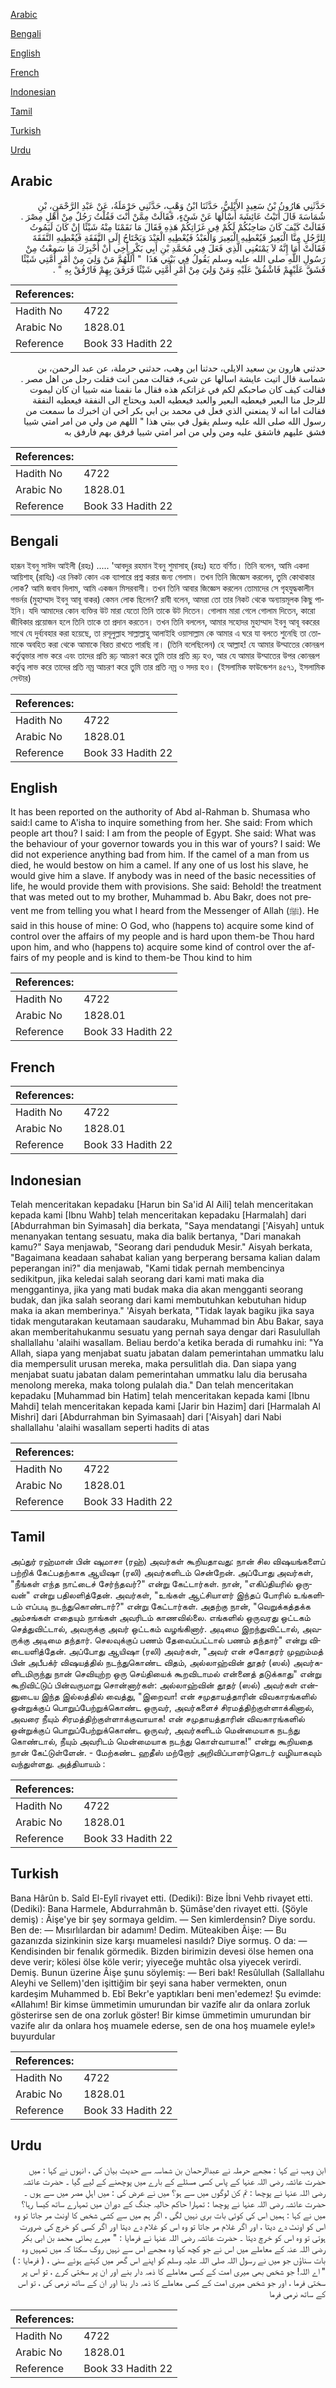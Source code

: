 [Arabic](#arabic)

[Bengali](#bengali)

[English](#english)

[French](#french)

[Indonesian](#indonesian)

[Tamil](#tamil)

[Turkish](#turkish)

[Urdu](#urdu)

## Arabic


<div dir="rtl" lang="ar" style={{fontSize:'larger',backgroundColor:'#f8f9fa',padding:20}}>
حَدَّثَنِي هَارُونُ بْنُ سَعِيدٍ الأَيْلِيُّ، حَدَّثَنَا ابْنُ وَهْبٍ، حَدَّثَنِي حَرْمَلَةُ، عَنْ عَبْدِ الرَّحْمَنِ، بْنِ شُمَاسَةَ قَالَ أَتَيْتُ عَائِشَةَ أَسْأَلُهَا عَنْ شَىْءٍ، فَقَالَتْ مِمَّنْ أَنْتَ فَقُلْتُ رَجُلٌ مِنْ أَهْلِ مِصْرَ ‏.‏ فَقَالَتْ كَيْفَ كَانَ صَاحِبُكُمْ لَكُمْ فِي غَزَاتِكُمْ هَذِهِ فَقَالَ مَا نَقَمْنَا مِنْهُ شَيْئًا إِنْ كَانَ لَيَمُوتُ لِلرَّجُلِ مِنَّا الْبَعِيرُ فَيُعْطِيهِ الْبَعِيرَ وَالْعَبْدُ فَيُعْطِيهِ الْعَبْدَ وَيَحْتَاجُ إِلَى النَّفَقَةِ فَيُعْطِيهِ النَّفَقَةَ فَقَالَتْ أَمَا إِنَّهُ لاَ يَمْنَعُنِي الَّذِي فَعَلَ فِي مُحَمَّدِ بْنِ أَبِي بَكْرٍ أَخِي أَنْ أُخْبِرَكَ مَا سَمِعْتُ مِنْ رَسُولِ اللَّهِ صلى الله عليه وسلم يَقُولُ فِي بَيْتِي هَذَا ‏ "‏ اللَّهُمَّ مَنْ وَلِيَ مِنْ أَمْرِ أُمَّتِي شَيْئًا فَشَقَّ عَلَيْهِمْ فَاشْقُقْ عَلَيْهِ وَمَنْ وَلِيَ مِنْ أَمْرِ أُمَّتِي شَيْئًا فَرَفَقَ بِهِمْ فَارْفُقْ بِهِ ‏"‏ ‏.‏
</div>
<div style={{backgroundColor:'#f8f9fa',padding:20, marginBottom: 10}}><table> <thead> <tr> <th>References:</th> <th></th> </tr> </thead> <tbody><tr><td>Hadith No</td><td>4722</td></tr><tr><td>Arabic No</td><td>1828.01</td></tr><tr><td>Reference</td><td>Book 33 Hadith 22</td></tr></tbody></table></div>


<div dir="rtl" lang="ar" style={{fontSize:'larger',backgroundColor:'#f8f9fa',padding:20}}>
حدثني هارون بن سعيد الايلي، حدثنا ابن وهب، حدثني حرملة، عن عبد الرحمن، بن شماسة قال اتيت عايشة اسالها عن شىء، فقالت ممن انت فقلت رجل من اهل مصر . فقالت كيف كان صاحبكم لكم في غزاتكم هذه فقال ما نقمنا منه شييا ان كان ليموت للرجل منا البعير فيعطيه البعير والعبد فيعطيه العبد ويحتاج الى النفقة فيعطيه النفقة فقالت اما انه لا يمنعني الذي فعل في محمد بن ابي بكر اخي ان اخبرك ما سمعت من رسول الله صلى الله عليه وسلم يقول في بيتي هذا " اللهم من ولي من امر امتي شييا فشق عليهم فاشقق عليه ومن ولي من امر امتي شييا فرفق بهم فارفق به
</div>
<div style={{backgroundColor:'#f8f9fa',padding:20, marginBottom: 10}}><table> <thead> <tr> <th>References:</th> <th></th> </tr> </thead> <tbody><tr><td>Hadith No</td><td>4722</td></tr><tr><td>Arabic No</td><td>1828.01</td></tr><tr><td>Reference</td><td>Book 33 Hadith 22</td></tr></tbody></table></div>

## Bengali


<div dir="ltr" lang="bn" style={{fontSize:'larger',backgroundColor:'#f8f9fa',padding:20}}>
হারূন ইবনু সাঈদ আইলী (রহঃ) ..... 'আবদুর রহমান ইবনু শুমাসাহ্‌ (রহঃ) হতে বর্ণিত। তিনি বলেন, আমি একদা আয়িশাহ্ (রাযিঃ) এর নিকট কোন এক ব্যাপারে প্রশ্ন করার জন্য গেলাম। তখন তিনি জিজ্ঞেস করলেন, তুমি কোথাকার লোক? আমি জবাব দিলাম, আমি একজন মিসরবাসী। তখন তিনি আবার জিজ্ঞেস করলেন তোমাদের সে গৃহযুদ্ধকালীন গভর্নর (মুহাম্মাদ ইবনু আবূ বাকর) কেমন লোক ছিলেন? রাবী বলেন, আমরা তো তার নিকট থেকে অন্যায়মূলক কিছু পাইনি। যদি আমাদের কোন ব্যক্তির উট মারা যেতো তিনি তাকে উট দিতেন। গোলাম মারা গেলে গোলাম দিতেন, কারো জীবিকার প্রয়োজন হলে তিনি তাকে তা প্রদান করতেন। তখন তিনি বললেন, আমার সহোদর মুহাম্মাদ ইবনু আবূ বকরের সাথে যে দুর্ব্যবহার করা হয়েছে, তা রসূলুল্লাহ সাল্লাল্লাহু আলাইহি ওয়াসাল্লাম কে আমার এ ঘরে যা বলতে শুনেছি তা তোমাকে অবহিত করা থেকে আমাকে বিরত রাখতে পারছি না। (তিনি বলেছিলেন) হে আল্লাহ! যে আমার উম্মাতের কোনরূপ কর্তৃত্বভার লাভ করে এবং তাদের প্রতি রূঢ় আচরণ করে তুমি তার প্রতি রূঢ় হও, আর যে আমার উম্মাতের উপর কোনরূপ কর্তৃত্ব লাভ করে তাদের প্রতি নম্র আচরণ করে তুমি তার প্রতি নম্র ও সদয় হও। (ইসলামিক ফাউন্ডেশন ৪৫৭১, ইসলামিক সেন্টার)
</div>
<div style={{backgroundColor:'#f8f9fa',padding:20, marginBottom: 10}}><table> <thead> <tr> <th>References:</th> <th></th> </tr> </thead> <tbody><tr><td>Hadith No</td><td>4722</td></tr><tr><td>Arabic No</td><td>1828.01</td></tr><tr><td>Reference</td><td>Book 33 Hadith 22</td></tr></tbody></table></div>

## English


<div dir="ltr" lang="en" style={{fontSize:'larger',backgroundColor:'#f8f9fa',padding:20}}>
It has been reported on the authority of Abd al-Rahman b. Shumasa who said:I came to A'isha to inquire something from her. She said: From which people art thou? I said: I am from the people of Egypt. She said: What was the behaviour of your governor towards you in this war of yours? I said: We did not experience anything bad from him. If the camel of a man from us died, he would bestow on him a camel. If any one of us lost his slave, he would give him a slave. If anybody was in need of the basic necessities of life, he would provide them with provisions. She said: Behold! the treatment that was meted out to my brother, Muhammad b. Abu Bakr, does not prevent me from telling you what I heard from the Messenger of Allah (ﷺ). He said in this house of mine: O God, who (happens to) acquire some kind of control over the affairs of my people and is hard upon them-be Thou hard upon him, and who (happens to) acquire some kind of control over the affairs of my people and is kind to them-be Thou kind to him
</div>
<div style={{backgroundColor:'#f8f9fa',padding:20, marginBottom: 10}}><table> <thead> <tr> <th>References:</th> <th></th> </tr> </thead> <tbody><tr><td>Hadith No</td><td>4722</td></tr><tr><td>Arabic No</td><td>1828.01</td></tr><tr><td>Reference</td><td>Book 33 Hadith 22</td></tr></tbody></table></div>

## French


<div dir="ltr" lang="fr" style={{fontSize:'larger',backgroundColor:'#f8f9fa',padding:20}}>

</div>
<div style={{backgroundColor:'#f8f9fa',padding:20, marginBottom: 10}}><table> <thead> <tr> <th>References:</th> <th></th> </tr> </thead> <tbody><tr><td>Hadith No</td><td>4722</td></tr><tr><td>Arabic No</td><td>1828.01</td></tr><tr><td>Reference</td><td>Book 33 Hadith 22</td></tr></tbody></table></div>

## Indonesian


<div dir="ltr" lang="id" style={{fontSize:'larger',backgroundColor:'#f8f9fa',padding:20}}>
Telah menceritakan kepadaku [Harun bin Sa'id Al Aili] telah menceritakan kepada kami [Ibnu Wahb] telah menceritakan kepadaku [Harmalah] dari [Abdurrahman bin Syimasah] dia berkata, "Saya mendatangi ['Aisyah] untuk menanyakan tentang sesuatu, maka dia balik bertanya, "Dari manakah kamu?" Saya menjawab, "Seorang dari penduduk Mesir." Aisyah berkata, "Bagaimana keadaan sahabat kalian yang berperang bersama kalian dalam peperangan ini?" dia menjawab, "Kami tidak pernah membencinya sedikitpun, jika keledai salah seorang dari kami mati maka dia menggantinya, jika yang mati budak maka dia akan mengganti seorang budak, dan jika salah seorang dari kami membutuhkan kebutuhan hidup maka ia akan memberinya." 'Aisyah berkata, "Tidak layak bagiku jika saya tidak mengutarakan keutamaan saudaraku, Muhammad bin Abu Bakar, saya akan memberitahukanmu sesuatu yang pernah saya dengar dari Rasulullah shallallahu 'alaihi wasallam. Beliau berdo'a ketika berada di rumahku ini: "Ya Allah, siapa yang menjabat suatu jabatan dalam pemerintahan ummatku lalu dia mempersulit urusan mereka, maka persulitlah dia. Dan siapa yang menjabat suatu jabatan dalam pemerintahan ummatku lalu dia berusaha menolong mereka, maka tolong pulalah dia." Dan telah menceritakan kepadaku [Muhammad bin Hatim] telah menceritakan kepada kami [Ibnu Mahdi] telah menceritakan kepada kami [Jarir bin Hazim] dari [Harmalah Al Mishri] dari [Abdurrahman bin Syimasaah] dari ['Aisyah] dari Nabi shallallahu 'alaihi wasallam seperti hadits di atas
</div>
<div style={{backgroundColor:'#f8f9fa',padding:20, marginBottom: 10}}><table> <thead> <tr> <th>References:</th> <th></th> </tr> </thead> <tbody><tr><td>Hadith No</td><td>4722</td></tr><tr><td>Arabic No</td><td>1828.01</td></tr><tr><td>Reference</td><td>Book 33 Hadith 22</td></tr></tbody></table></div>

## Tamil


<div dir="ltr" lang="ta" style={{fontSize:'larger',backgroundColor:'#f8f9fa',padding:20}}>
அப்துர் ரஹ்மான் பின் ஷுமாசா (ரஹ்) அவர்கள் கூறியதாவது: நான் சில விஷயங்களைப் பற்றிக் கேட்பதற்காக ஆயிஷா (ரலி) அவர்களிடம் சென்றேன். அப்போது அவர்கள், "நீங்கள் எந்த நாட்டைச் சேர்ந்தவர்?" என்று கேட்டார்கள். நான், "எகிப்தியரில் ஒருவன்" என்று பதிலளித்தேன். அவர்கள், "உங்கள் ஆட்சியாளர் இந்தப் போரில் உங்களிடம் எப்படி நடந்துகொண்டார்?" என்று கேட்டார்கள். அதற்கு நான், "வெறுக்கத்தக்க அம்சங்கள் எதையும் நாங்கள் அவரிடம் காணவில்லை. எங்களில் ஒருவரது ஒட்டகம் செத்துவிட்டால், அவருக்கு அவர் ஒட்டகம் வழங்கினார். அடிமை இறந்துவிட்டால், அவருக்கு அடிமை தந்தார். செலவுக்குப் பணம் தேவைப்பட்டால் பணம் தந்தார்" என்று விடையளித்தேன். அப்போது ஆயிஷா (ரலி) அவர்கள், "அவர் என் சகோதரர் முஹம்மத் பின் அபீபக்ர் விஷயத்தில் நடந்துகொண்ட விதம், அல்லாஹ்வின் தூதர் (ஸல்) அவர்களிடமிருந்து நான் செவியுற்ற ஒரு செய்தியைக் கூறவிடாமல் என்னைத் தடுக்காது" என்று கூறிவிட்டுப் பின்வருமாறு சொன்னார்கள்: அல்லாஹ்வின் தூதர் (ஸல்) அவர்கள் என்னுடைய இந்த இல்லத்தில் வைத்து, "இறைவா! என் சமுதாயத்தாரின் விவகாரங்களில் ஒன்றுக்குப் பொறுப்பேற்றுக்கொண்ட ஒருவர், அவர்களைச் சிரமத்திற்குள்ளாக்கினால், அவரை நீயும் சிரமத்திற்குள்ளாக்குவாயாக! என் சமுதாயத்தாரின் விவகாரங்களில் ஒன்றுக்குப் பொறுப்பேற்றுக்கொண்ட ஒருவர், அவர்களிடம் மென்மையாக நடந்து கொண்டால், நீயும் அவரிடம் மென்மையாக நடந்து கொள்வாயாக!" என்று கூறியதை நான் கேட்டுள்ளேன். - மேற்கண்ட ஹதீஸ் மற்றோர் அறிவிப்பாளர்தொடர் வழியாகவும் வந்துள்ளது. அத்தியாயம் :
</div>
<div style={{backgroundColor:'#f8f9fa',padding:20, marginBottom: 10}}><table> <thead> <tr> <th>References:</th> <th></th> </tr> </thead> <tbody><tr><td>Hadith No</td><td>4722</td></tr><tr><td>Arabic No</td><td>1828.01</td></tr><tr><td>Reference</td><td>Book 33 Hadith 22</td></tr></tbody></table></div>

## Turkish


<div dir="ltr" lang="tr" style={{fontSize:'larger',backgroundColor:'#f8f9fa',padding:20}}>
Bana Hârûn b. Saîd El-Eylî rivayet etti. (Dediki): Bize İbni Vehb rivayet etti. (Dediki): Bana Harmele, Abdurrahmân b. Şümâse'den rivayet etti. (Şöyle demiş) : Âişe'ye bir şey sormaya geldim. — Sen kimlerdensin? Diye sordu. Ben de: — Mısırlılardan bir adamım! Dedim. Müteakiben Âişe: — Bu gazanızda sizinkinin size karşı muamelesi nasıldı? Diye sormuş. O da: — Kendisinden bir fenalık görmedik. Bizden birimizin devesi ölse hemen ona deve verir; kölesi ölse köle verir; yiyeceğe muhtâc olsa yiyecek verirdi. Demiş. Bunun üzerine Âişe şunu söylemiş: — Beri bak! Resûlullah (Sallallahu Aleyhi ve Sellem)'den işittiğim bir şeyi sana haber vermekten, onun kardeşim Muhammed b. Ebî Bekr'e yaptıkları beni men'edemez! Şu evimde: «Allahım! Bir kimse ümmetimin umurundan bir vazîfe alır da onlara zorluk gösterirse sen de ona zorluk göster! Bir kimse ümmetimin umurundan bir vazife alır da onlara hoş muamele ederse, sen de ona hoş muamele eyle!» buyurdular
</div>
<div style={{backgroundColor:'#f8f9fa',padding:20, marginBottom: 10}}><table> <thead> <tr> <th>References:</th> <th></th> </tr> </thead> <tbody><tr><td>Hadith No</td><td>4722</td></tr><tr><td>Arabic No</td><td>1828.01</td></tr><tr><td>Reference</td><td>Book 33 Hadith 22</td></tr></tbody></table></div>

## Urdu


<div dir="rtl" lang="ur" style={{fontSize:'larger',backgroundColor:'#f8f9fa',padding:20}}>
ابن وہب نے کہا : مجھے حرملہ نے عبدالرحمان بن شماسہ سے حدیث بیان کی ، انہوں نے کہا : میں حضرت عائشہ رضی اللہ عنہا کے پاس کسی مسئلے کے بارے میں پوچھنے کے لیے گیا ۔ حضرت عائشہ رضی اللہ عنہا نے پوچھا : تم کن لوگوں میں سے ہو؟ میں نے عرض کی : میں اہلِ مصر میں سے ہوں ۔ حضرت عائشہ رضی اللہ عنہا نے پوچھا : تمہارا حاکم حالیہ جنگ کے دوران میں تمہارے ساتھ کیسا رہا؟ میں نے کہا : ہمیں اس کی کوئی بات بری نہیں لگی ، اگر ہم میں سے کشی شخص کا اونٹ مر جاتا تو وہ اس کو اونٹ دے دیتا ، اور اگر غلام مر جاتا تو وہ اس کو غلام دے دیتا اور اگر کسی کو خرچ کی ضرورت ہوتی تو وہ اس کو خرچ دیتا ۔ حضرت عائشہ رضی اللہ عنہا نے فرمایا : " میرے بھائی محمد بن ابی بکر رضی اللہ عنہ کے معاملے میں اس نے جو کچھ کیا وہ مجھے اس سے نہیں روک سکتا کہ میں تمہیں وہ بات سناؤں جو میں نے رسول اللہ صلی اللہ علیہ وسلم کو اپنے اس گھر میں کہتے ہوئے سنی ، ( فرمایا : ) " اے اللہ! جو شخص بھی میری امت کے کسی معاملے کا ذمہ دار بنے اور ان پر سختی کرے ، تو اس پر سختی فرما ، اور جو شخص میری امت کے کسی معاملے کا ذمہ دار بنا اور ان کے ساتھ نرمی کی ، تو اس کے ساتھ نرمی فرما
</div>
<div style={{backgroundColor:'#f8f9fa',padding:20, marginBottom: 10}}><table> <thead> <tr> <th>References:</th> <th></th> </tr> </thead> <tbody><tr><td>Hadith No</td><td>4722</td></tr><tr><td>Arabic No</td><td>1828.01</td></tr><tr><td>Reference</td><td>Book 33 Hadith 22</td></tr></tbody></table></div>